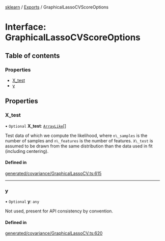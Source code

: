 [sklearn](../readme.md) / [Exports](../modules.md) / GraphicalLassoCVScoreOptions

# Interface: GraphicalLassoCVScoreOptions

## Table of contents

### Properties

- [X\_test](GraphicalLassoCVScoreOptions.md#x_test)
- [y](GraphicalLassoCVScoreOptions.md#y)

## Properties

### X\_test

• `Optional` **X\_test**: [`ArrayLike`](../modules.md#arraylike)[]

Test data of which we compute the likelihood, where `n\_samples` is the number of samples and `n\_features` is the number of features. `X\_test` is assumed to be drawn from the same distribution than the data used in fit (including centering).

#### Defined in

[generated/covariance/GraphicalLassoCV.ts:615](https://github.com/transitive-bullshit/scikit-learn-ts/blob/367336a/packages/sklearn/src/generated/covariance/GraphicalLassoCV.ts#L615)

___

### y

• `Optional` **y**: `any`

Not used, present for API consistency by convention.

#### Defined in

[generated/covariance/GraphicalLassoCV.ts:620](https://github.com/transitive-bullshit/scikit-learn-ts/blob/367336a/packages/sklearn/src/generated/covariance/GraphicalLassoCV.ts#L620)
